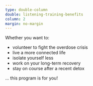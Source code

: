 ```yaml
---
type: double-column
double: listening-training-benefits
column: 2
margin: no-margin
---
```


Whether you want to:
- <span class="bold">volunteer</span> to fight the overdose crisis
- <span class="bold">live</span> a more connected life
- <span class="bold">isolate yourself less</span>
- work on your long-term <span class="bold">recovery</span>
- <span class="bold">stay on course</span> after a recent detox

... this program is for you!
